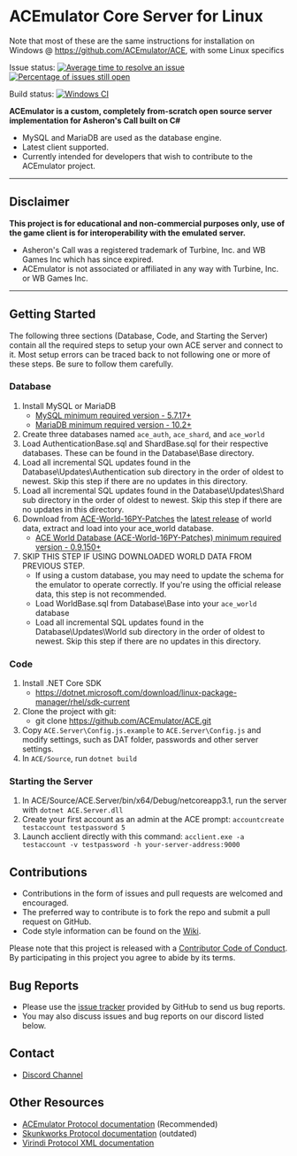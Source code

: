 # ACEmulator Core Server for Linux

Note that most of these are the same instructions for installation on Windows @ https://github.com/ACEmulator/ACE, with some Linux specifics

Issue status: [![Average time to resolve an issue](http://isitmaintained.com/badge/resolution/ACEmulator/ACE.svg)](http://isitmaintained.com/project/ACEmulator/ACE "Average time to resolve an issue")
[![Percentage of issues still open](http://isitmaintained.com/badge/open/ACEmulator/ACE.svg)](http://isitmaintained.com/project/ACEmulator/ACE "Percentage of issues still open")

Build status: [![Windows CI](https://ci.appveyor.com/api/projects/status/rqebda31cgu8u59w/branch/master?svg=true)](https://ci.appveyor.com/project/LtRipley36706/ace)

**ACEmulator is a custom, completely from-scratch open source server implementation for Asheron's Call built on C#**
 * MySQL and MariaDB are used as the database engine.
 * Latest client supported.
 * Currently intended for developers that wish to contribute to the ACEmulator project.

***
## Disclaimer
**This project is for educational and non-commercial purposes only, use of the game client is for interoperability with the emulated server.**
- Asheron's Call was a registered trademark of Turbine, Inc. and WB Games Inc which has since expired.
- ACEmulator is not associated or affiliated in any way with Turbine, Inc. or WB Games Inc.
***

## Getting Started
The following three sections (Database, Code, and Starting the Server) contain all the required steps to setup your own ACE server and connect to it. Most setup errors can be traced back to not following one or more of these steps. Be sure to follow them carefully.

### Database
1. Install MySQL or MariaDB
   * [MySQL minimum required version - 5.7.17+](https://dev.mysql.com/downloads/windows/installer/5.7.html)
   * [MariaDB minimum required version - 10.2+](https://mariadb.org/download/)
2. Create three databases named `ace_auth`, `ace_shard`, and `ace_world`
3. Load AuthenticationBase.sql and ShardBase.sql for their respective databases. These can be found in the Database\Base directory.
4. Load all incremental SQL updates found in the Database\Updates\Authentication sub directory in the order of oldest to newest. Skip this step if there are no updates in this directory.
5. Load all incremental SQL updates found in the Database\Updates\Shard sub directory in the order of oldest to newest. Skip this step if there are no updates in this directory.
6. Download from [ACE-World-16PY-Patches](https://github.com/ACEmulator/ACE-World-16PY-Patches) the [latest release](https://github.com/ACEmulator/ACE-World-16PY-Patches/releases/latest) of world data, extract and load into your ace_world database.
   * [ACE World Database (ACE-World-16PY-Patches) minimum required version - 0.9.150+](https://github.com/ACEmulator/ACE-World-16PY-Patches/releases/latest)
7. SKIP THIS STEP IF USING DOWNLOADED WORLD DATA FROM PREVIOUS STEP.
   * If using a custom database, you may need to update the schema for the emulator to operate correctly. If you're using the official release data, this step is not recommended.
   * Load WorldBase.sql from Database\Base into your `ace_world` database
   * Load all incremental SQL updates found in the Database\Updates\World sub directory in the order of oldest to newest. Skip this step if there are no updates in this directory.

### Code
1. Install .NET Core SDK
   * https://dotnet.microsoft.com/download/linux-package-manager/rhel/sdk-current
2. Clone the project with git:
   * git clone https://github.com/ACEmulator/ACE.git
3. Copy `ACE.Server\Config.js.example` to `ACE.Server\Config.js` and modify settings, such as DAT folder, passwords and other server settings.
4. In `ACE/Source`, run `dotnet build`


### Starting the Server
1. In ACE/Source/ACE.Server/bin/x64/Debug/netcoreapp3.1, run the server with `dotnet ACE.Server.dll`
2. Create your first account as an admin at the ACE prompt: `accountcreate testaccount testpassword 5`
3. Launch acclient directly with this command: `acclient.exe -a testaccount -v testpassword -h your-server-address:9000`




## Contributions

* Contributions in the form of issues and pull requests are welcomed and encouraged.
* The preferred way to contribute is to fork the repo and submit a pull request on GitHub.
* Code style information can be found on the [Wiki](https://github.com/ACEmulator/ACE/wiki/Code-Style).

Please note that this project is released with a [Contributor Code of Conduct](https://github.com/ACEmulator/ACE/blob/master/CODE_OF_CONDUCT.md). By participating in this project you agree to abide by its terms.

## Bug Reports

* Please use the [issue tracker](https://github.com/ACEmulator/ACE/issues) provided by GitHub to send us bug reports.
* You may also discuss issues and bug reports on our discord listed below.

## Contact

- [Discord Channel](https://discord.gg/C2WzhP9)

## Other Resources
* [ACEmulator Protocol documentation](https://acemulator.github.io/protocol/) (Recommended)
* [Skunkworks Protocol documentation](http://skunkworks.sourceforge.net/protocol/Protocol.php) (outdated)
* [Virindi Protocol XML documentation](http://www.virindi.net/junk/messages_annotated_final.xml)
